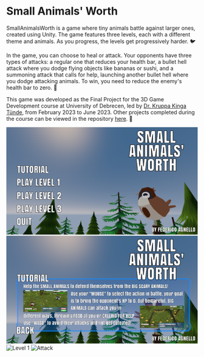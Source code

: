 # Small Animals' Worth

SmallAnimalsWorth is a game where tiny animals battle against larger ones, created using Unity. The game features three levels, each with a different theme and animals. As you progress, the levels get progressively harder. 🐦

In the game, you can choose to heal or attack. Your opponents have three types of attacks: a regular one that reduces your health bar, a bullet hell attack where you dodge flying objects like bananas or sushi, and a summoning attack that calls for help, launching another bullet hell where you dodge attacking animals. To win, you need to reduce the enemy's health bar to zero. 🦎

This game was developed as the Final Project for the 3D Game Development course at University of Debrecen, led by [Dr. Kruppa Kinga Tünde](https://inf.unideb.hu/en/dr-kinga-tunde-kruppa), from February 2023 to June 2023. Other projects completed during the course can be viewed in the repository [here](https://github.com/FedeDC512/unity-projects). 🐠

<div>
  <img src="https://github.com/FedeDC512/SmallAnimalsWorth/blob/main/images/menu.png" alt="Menu">
  <img src="https://github.com/FedeDC512/SmallAnimalsWorth/blob/main/images/tutorial.png" alt="Tutorial">
  <img src="https://github.com/FedeDC512/SmallAnimalsWorth/blob/main/images/level.gif" alt="Level 1">
  <img src="https://github.com/FedeDC512/SmallAnimalsWorth/blob/main/images/attack.gng" alt="Attack">
</div>
